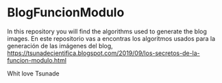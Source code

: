 # BlogFuncionModulo
In this repository you will find the algorithms used to generate the blog images. En este repositorio vas a encontras los algoritmos usados para la generación de las imágenes del blog,  https://tsunadecientifica.blogspot.com/2019/09/los-secretos-de-la-funcion-modulo.html

Whit love Tsunade
